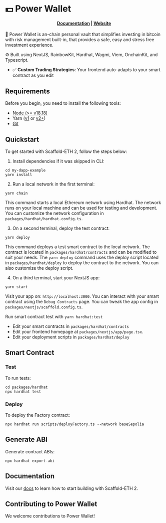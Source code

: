 # 💵 Power Wallet

<h4 align="center">
  <a href="https://docs.scaffoldeth.io">Documentation</a> |
  <a href="https://scaffoldeth.io">Website</a>
</h4>

🧪 Power Wallet is an-chain personal vault that simplifies investing in bitcoin with risk management built-in, that provides a safe, easy and stress free investment experience.

⚙️ Built using NextJS, RainbowKit, Hardhat, Wagmi, Viem, OnchainKit, and Typescript.

- ✅ **Custom Trading Strategies**: Your frontend auto-adapts to your smart contract as you edit 

## Requirements

Before you begin, you need to install the following tools:

- [Node (>= v18.18)](https://nodejs.org/en/download/)
- Yarn ([v1](https://classic.yarnpkg.com/en/docs/install/) or [v2+](https://yarnpkg.com/getting-started/install))
- [Git](https://git-scm.com/downloads)

## Quickstart

To get started with Scaffold-ETH 2, follow the steps below:

1. Install dependencies if it was skipped in CLI:

```
cd my-dapp-example
yarn install
```

2. Run a local network in the first terminal:

```
yarn chain
```

This command starts a local Ethereum network using Hardhat. The network runs on your local machine and can be used for testing and development. You can customize the network configuration in `packages/hardhat/hardhat.config.ts`.

3. On a second terminal, deploy the test contract:

```
yarn deploy
```

This command deploys a test smart contract to the local network. The contract is located in `packages/hardhat/contracts` and can be modified to suit your needs. The `yarn deploy` command uses the deploy script located in `packages/hardhat/deploy` to deploy the contract to the network. You can also customize the deploy script.

4. On a third terminal, start your NextJS app:

```
yarn start
```

Visit your app on: `http://localhost:3000`. You can interact with your smart contract using the `Debug Contracts` page. You can tweak the app config in `packages/nextjs/scaffold.config.ts`.

Run smart contract test with `yarn hardhat:test`

- Edit your smart contracts in `packages/hardhat/contracts`
- Edit your frontend homepage at `packages/nextjs/app/page.tsx`. 
- Edit your deployment scripts in `packages/hardhat/deploy`

## Smart Contract

### Test

To run tests:
```
cd packages/hardhat
npx hardhat test
```

### Deploy 

To deploy the Factory contract:
```
npx hardhat run scripts/deployFactory.ts --network baseSepolia
```

## Generate ABI
Generate contract ABIs:
```
npx hardhat export-abi
```

## Documentation

Visit our [docs](https://docs.scaffoldeth.io) to learn how to start building with Scaffold-ETH 2.

## Contributing to Power Wallet

We welcome contributions to Power Wallet!

